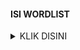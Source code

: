 #### ISI WORDLIST
<details>
    <summary>KLIK DISINI</summary>
        ```
        1 januari 2000

        sampai 
 
        33 DESEMBER 2022
        ```
</details>
